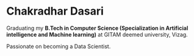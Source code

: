 # Chakradhar Dasari  

Graduating my **B.Tech in Computer Science (Specialization in Artificial intelligence and Machine learning)** at GITAM deemed university, Vizag.  

Passionate on becoming a Data Scientist.  

